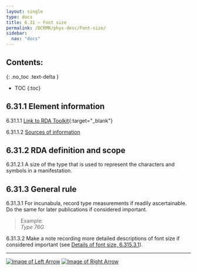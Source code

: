 ```yaml
---
layout: single
type: docs
title: 6.31 — Font size
permalink: /DCRMR/phys-desc/Font-size/
sidebar:
  nav: "docs"
---
```


## Contents:
{: .no_toc .text-delta }

- TOC
{:toc}

## 6.31.1 Element information

<a name="6.31.1.1">6.31.1.1</a> [Link to RDA Toolkit](https://access.rdatoolkit.org/en-US_ala-74fe21a0-69e8-3a00-9ce0-a47f8b372d71){:target="_blank"}

<a name="6.31.1.2">6.31.1.2</a> [Sources of information](/DCRMR/phys-desc/#6011-sources-of-information) 

## 6.31.2 RDA definition and scope

<a name="6.31.2.1">6.31.2.1</a> A size of the type that is used to represent the characters and symbols in a manifestation.

## 6.31.3 General rule 

<a name="6.31.3.1">6.31.3.1</a> For incunabula, record type measurements if readily ascertainable. Do the same for later publications if considered important.

>Example:  
><CITE>Type 76G</CITE>

<a name="6.31.3.2">6.31.3.2</a> Make a note recording more detailed descriptions of font size if considered important (see [Details of font size, 6.315.3.1](/DCRMR/phys-desc/Details-of-font-size/#6.315.3.1)).

---

[![Image of Left Arrow](https://rbms-bsc.github.io/DCRMR/assets/pictures/navigation/Arrow_Left.png "6.295 — Details of bibliographic format")](/DCRMR/phys-desc/Details-of-bibliographic-format/) [![Image of Right Arrow](https://rbms-bsc.github.io/DCRMR/assets/pictures/navigation/Arrow_Right.png "6.315 — Details of font size")](/DCRMR/phys-desc/Details-of-font-size/)